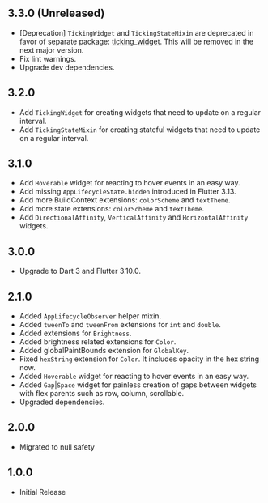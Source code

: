 ## 3.3.0 (Unreleased)

- [Deprecation] `TickingWidget` and `TickingStateMixin` are deprecated in favor of separate
  package: [ticking_widget](https://pub.dev/packages/ticking_widget). This will be removed in the next major version.
- Fix lint warnings.
- Upgrade dev dependencies.

## 3.2.0

- Add `TickingWidget` for creating widgets that need to update on a regular interval.
- Add `TickingStateMixin` for creating stateful widgets that need to update on a regular interval.

## 3.1.0

- Add `Hoverable` widget for reacting to hover events in an easy way.
- Add missing `AppLifecycleState.hidden` introduced in Flutter 3.13.
- Add more BuildContext extensions: `colorScheme` and `textTheme`.
- Add more state extensions: `colorScheme` and `textTheme`.
- Add `DirectionalAffinity`, `VerticalAffinity` and `HorizontalAffinity` widgets.

## 3.0.0

- Upgrade to Dart 3 and Flutter 3.10.0.

## 2.1.0

- Added `AppLifecycleObserver` helper mixin.
- Added `tweenTo` and `tweenFrom` extensions for `int` and `double`.
- Added extensions for `Brightness`.
- Added brightness related extensions for `Color`.
- Added globalPaintBounds extension for `GlobalKey`.
- Fixed `hexString` extension for `Color`. It includes opacity in the hex string now.
- Added `Hoverable` widget for reacting to hover events in an easy way.
- Added `Gap`|`Space` widget for painless creation of gaps between widgets with flex parents such as row, column,
  scrollable.
- Upgraded dependencies.

## 2.0.0

- Migrated to null safety

## 1.0.0

- Initial Release
